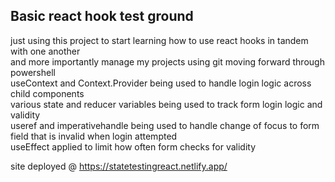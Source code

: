 ## Basic react hook test ground

just using this project to start learning how to use react hooks in tandem with one another  
and more importantly manage my projects using git moving forward through powershell  
useContext and Context.Provider being used to handle login logic across child components  
various state and reducer variables being used to track form login logic and validity  
useref and imperativehandle being used to handle change of focus to form field that is invalid when login attempted  
useEffect applied to limit how often form checks for validity  

site deployed @ https://statetestingreact.netlify.app/  

